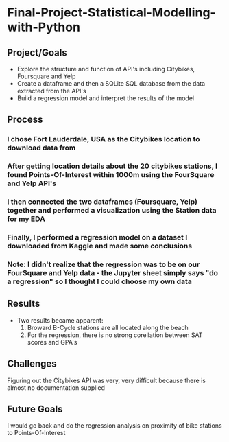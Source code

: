 # Final-Project-Statistical-Modelling-with-Python

## Project/Goals
- Explore the structure and function of API's including Citybikes, Foursquare and Yelp
- Create a dataframe and then a SQLite SQL database from the data extracted from the API's
- Build a regression model and interpret the results of the model

## Process
### I chose Fort Lauderdale, USA as the Citybikes location to download data from
### After getting location details about the 20 citybikes stations, I found Points-Of-Interest within 1000m using the FourSquare and Yelp API's
### I then connected the two dataframes (Foursquare, Yelp) together and performed a visualization using the Station data for my EDA
### Finally, I performed a regression model on a dataset I downloaded from Kaggle and made some conclusions
### Note: I didn't realize that the regression was to be on our FourSquare and Yelp data - the Jupyter sheet simply says "do a regression" so I thought I could choose my own data

## Results
- Two results became apparent:
  1. Broward B-Cycle stations are all located along the beach
  2. For the regression, there is no strong corellation between SAT scores and GPA's

## Challenges 
Figuring out the Citybikes API was very, very difficult because there is almost no documentation supplied

## Future Goals
I would go back and do the regression analysis on proximity of bike stations to Points-Of-Interest
